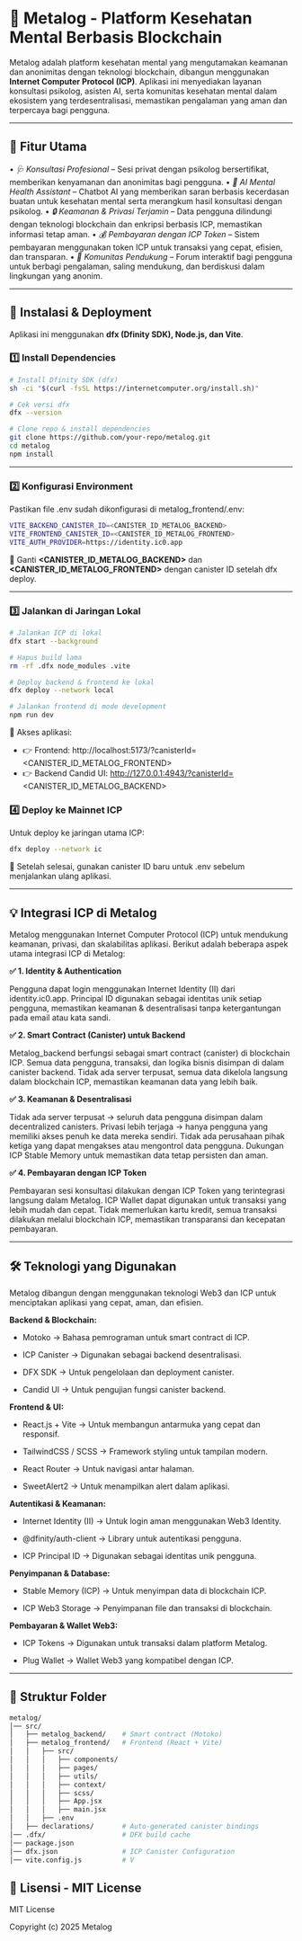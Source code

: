 # 🧠 Metalog - Platform Kesehatan Mental Berbasis Blockchain

Metalog adalah platform kesehatan mental yang mengutamakan keamanan dan anonimitas dengan teknologi blockchain, dibangun menggunakan **Internet Computer Protocol (ICP)**. Aplikasi ini menyediakan layanan konsultasi psikolog, asisten AI, serta komunitas kesehatan mental dalam ekosistem yang terdesentralisasi, memastikan pengalaman yang aman dan terpercaya bagi pengguna.

---

## 🚀 Fitur Utama
•⁠  ⁠*🩺 Konsultasi Profesional* – Sesi privat dengan psikolog bersertifikat, memberikan kenyamanan dan anonimitas bagi pengguna.
•⁠  ⁠*🤖 AI Mental Health Assistant* – Chatbot AI yang memberikan saran berbasis kecerdasan buatan untuk kesehatan mental serta merangkum hasil konsultasi dengan psikolog.
•⁠  ⁠*🔒 Keamanan & Privasi Terjamin* – Data pengguna dilindungi dengan teknologi blockchain dan enkripsi berbasis ICP, memastikan informasi tetap aman.
•⁠  ⁠*💰 Pembayaran dengan ICP Token* – Sistem pembayaran menggunakan token ICP untuk transaksi yang cepat, efisien, dan transparan.
•⁠  ⁠*💬 Komunitas Pendukung* – Forum interaktif bagi pengguna untuk berbagi pengalaman, saling mendukung, dan berdiskusi dalam lingkungan yang anonim.


---

## 🔧 **Instalasi & Deployment**
Aplikasi ini menggunakan **dfx (Dfinity SDK), Node.js, dan Vite**.

### **1️⃣ Install Dependencies**
```sh
# Install Dfinity SDK (dfx)
sh -ci "$(curl -fsSL https://internetcomputer.org/install.sh)"

# Cek versi dfx
dfx --version

# Clone repo & install dependencies
git clone https://github.com/your-repo/metalog.git
cd metalog
npm install
```

---

### **2️⃣ Konfigurasi Environment**
Pastikan file .env sudah dikonfigurasi di metalog_frontend/.env:
```sh
VITE_BACKEND_CANISTER_ID=<CANISTER_ID_METALOG_BACKEND>
VITE_FRONTEND_CANISTER_ID=<CANISTER_ID_METALOG_FRONTEND>
VITE_AUTH_PROVIDER=https://identity.ic0.app
```
🔹 Ganti **<CANISTER_ID_METALOG_BACKEND>** dan **<CANISTER_ID_METALOG_FRONTEND>** dengan canister ID setelah dfx deploy.

---

### **3️⃣ Jalankan di Jaringan Lokal**
```sh
# Jalankan ICP di lokal
dfx start --background

# Hapus build lama
rm -rf .dfx node_modules .vite

# Deploy backend & frontend ke lokal
dfx deploy --network local

# Jalankan frontend di mode development
npm run dev
```

🔗 Akses aplikasi:
- 👉 Frontend: http://localhost:5173/?canisterId=<CANISTER_ID_METALOG_FRONTEND>
- 👉 Backend Candid UI: http://127.0.0.1:4943/?canisterId=<CANISTER_ID_METALOG_BACKEND>

### **4️⃣ Deploy ke Mainnet ICP**
Untuk deploy ke jaringan utama ICP:
```sh
dfx deploy --network ic
```
🔹 Setelah selesai, gunakan canister ID baru untuk .env sebelum menjalankan ulang aplikasi.

---

## **💡 Integrasi ICP di Metalog**

Metalog menggunakan Internet Computer Protocol (ICP) untuk mendukung keamanan, privasi, dan skalabilitas aplikasi. Berikut adalah beberapa aspek utama integrasi ICP di Metalog:

**✅ 1. Identity & Authentication**

Pengguna dapat login menggunakan Internet Identity (II) dari identity.ic0.app.
Principal ID digunakan sebagai identitas unik setiap pengguna, memastikan keamanan & desentralisasi tanpa ketergantungan pada email atau kata sandi.

**✅ 2. Smart Contract (Canister) untuk Backend**

Metalog_backend berfungsi sebagai smart contract (canister) di blockchain ICP.
Semua data pengguna, transaksi, dan logika bisnis disimpan di dalam canister backend.
Tidak ada server terpusat, semua data dikelola langsung dalam blockchain ICP, memastikan keamanan data yang lebih baik.

**✅ 3. Keamanan & Desentralisasi**

Tidak ada server terpusat → seluruh data pengguna disimpan dalam decentralized canisters.
Privasi lebih terjaga → hanya pengguna yang memiliki akses penuh ke data mereka sendiri.
Tidak ada perusahaan pihak ketiga yang dapat mengakses atau mengontrol data pengguna.
Dukungan ICP Stable Memory untuk memastikan data tetap persisten dan aman.

**✅ 4. Pembayaran dengan ICP Token**

Pembayaran sesi konsultasi dilakukan dengan ICP Token yang terintegrasi langsung dalam Metalog.
ICP Wallet dapat digunakan untuk transaksi yang lebih mudah dan cepat.
Tidak memerlukan kartu kredit, semua transaksi dilakukan melalui blockchain ICP, memastikan transparansi dan kecepatan pembayaran.

---

## **🛠 Teknologi yang Digunakan**
Metalog dibangun dengan menggunakan teknologi Web3 dan ICP untuk menciptakan aplikasi yang cepat, aman, dan efisien.

**Backend & Blockchain:**

- Motoko → Bahasa pemrograman untuk smart contract di ICP.

- ICP Canister → Digunakan sebagai backend desentralisasi.

- DFX SDK → Untuk pengelolaan dan deployment canister.

- Candid UI → Untuk pengujian fungsi canister backend.

**Frontend & UI:**

- React.js + Vite → Untuk membangun antarmuka yang cepat dan responsif.

- TailwindCSS / SCSS → Framework styling untuk tampilan modern.

- React Router → Untuk navigasi antar halaman.

- SweetAlert2 → Untuk menampilkan alert dalam aplikasi.

**Autentikasi & Keamanan:**
- Internet Identity (II) → Untuk login aman menggunakan Web3 Identity.

- @dfinity/auth-client → Library untuk autentikasi pengguna.

- ICP Principal ID → Digunakan sebagai identitas unik pengguna.

**Penyimpanan & Database:**

- Stable Memory (ICP) → Untuk menyimpan data di blockchain ICP.

- ICP Web3 Storage → Penyimpanan file dan transaksi di blockchain.

**Pembayaran & Wallet Web3:**

- ICP Tokens → Digunakan untuk transaksi dalam platform Metalog.

- Plug Wallet → Wallet Web3 yang kompatibel dengan ICP.

---

## 📂 **Struktur Folder**
```bash
metalog/
│── src/
│   ├── metalog_backend/    # Smart contract (Motoko)
│   ├── metalog_frontend/   # Frontend (React + Vite)
│   │   ├── src/
│   │   │   ├── components/
│   │   │   ├── pages/
│   │   │   ├── utils/
│   │   │   ├── context/
│   │   │   ├── scss/
│   │   │   ├── App.jsx
│   │   │   ├── main.jsx
│   │   ├── .env
│   ├── declarations/       # Auto-generated canister bindings
│── .dfx/                   # DFX build cache
│── package.json
│── dfx.json                # ICP Canister Configuration
│── vite.config.js          # V

```

## 📜 **Lisensi - MIT License**
MIT License

Copyright (c) 2025 Metalog
